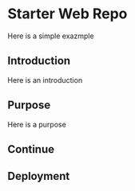 # Starter Web Repo

Here is a simple exazmple

## Introduction

Here is an introduction

## Purpose

Here is a purpose

## Continue

## Deployment
